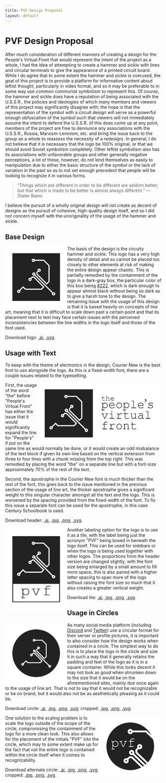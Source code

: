 ```yaml
---
title: PVF Design Proposal
layout: default
---
```


# PVF Design Proposal

After much consideration of different manners of creating a design for the People's Virtual Front that would represent the intent of the project as a whole, I had the idea of attempting to create a hammer and sickle with lines and circular terminals to give the appearance of a printed circuit board.
While I do agree that to some extent the hammer and sickle is overused, the goal of this project is to provide a platform for informative content about leftist thought, particularly in video format, and so it may be preferable to in some way use common communist symbolism to represent this.
Of course, the hammer and sickle does have a reputation of being associated with the U.S.S.R., the policies and ideologies of which many members and viewers of this project may significantly disagree with; the hope is that the representation of the symbol with a circuit design will serve as a powerful enough obfuscation of the symbol such that viewers will not immediately assume the intent to defend the U.S.S.R. (if this does come up at any point, members of the project are free to denounce any associations with the U.S.S.R., Russia, Marxism-Leninism, etc. and bring the issue back to the group as a whole to reassess the necessity of a redesign).
In general, I do not believe that it is necessary that the logo be 100% original, or that we should avoid Soviet symbolism completely.
Other leftist symbolism also has its associations with unfavorable groups and other generally negative perceptions, a lot of these, however, do not lend themselves as easily to manipulation due to either the basic structure of the symbol or the lack of variation in the past so as to not set enough precedent that people will be looking to recognize it in various forms.

>“Things which are different in order to be different are seldom better, but that which is made to be better is almost always different.” — Dieter Rams

I believe the pursuit of a wholly original design will not create as decent of designs as the pursuit of cohesive, high-quality design itself, and so I did not concern myself with the unoriginality of the usage of the hammer and sickle.

## Base Design

<img src="/assets/img/pvf/logo.svg" style="float:left;width:200px;">

The basis of the design is the circuity hammer and sickle.
This logo has a very high density of detail and so cannot be placed too closely to other elements at risk of making the entire design appear chaotic.
This is partially remedied by the containment of the logo in a dark-gray box, the particular color of this box being [#222](http://www.colorhexa.com/222222), which is dark enough to appear almost black without being so dark as to give a harsh tone to the design.
The remaining issue with the usage of this design is that it is based heavily on concepts of line art, meaning that it is difficult to scale down past a certain point and that its placement next to text may face certain issues with the perceived inconsistencies between the line widths in the logo itself and those of the font used.

Download logo: [.ai](/assets/img/pvf/logo.ai), [.svg](/assets/img/pvf/logo.svg).

## Usage with Text

To keep with the theme of electronics in the design, Courier New is the best font to use alongside the logo.
As this is a fixed-width font, there are a couple issues related to the typesetting.

<img src="/assets/img/pvf/header.png" style="width:400px;float:right;">

First, the usage of the word "the" before "People's Virtual Front" has either the issue that it would significantly expand the line for "People's" if put on the same line as would normally be done, or it would create an odd misbalance of the text block if given its own line based on the vertical extension from three to four lines with a chunk missing from the top right.
This was remedied by placing the word "the" on a separate line but with a font-size approximately 70% of the rest of the text.

Second, the apostrophe in the Courier New font is much thicker than the rest of the font, this goes back to the issue mentioned in the previous section of the usage of line art, the thicker apostrophe gives a significant weight to this singular character amongst all the text and the logo.
This is worsened by the spacing provided from the fixed-width of the font.
To fix this issue a separate font can be used for the apostrophe, in this case Century Schoolbook is used.

Download header: [.ai](/assets/img/pvf/header.ai), [.jpg](/assets/img/pvf/header.jpg), [.png](/assets/img/pvf/header.png), [.svg](/assets/img/pvf/header.svg).

<img src="/assets/img/pvf/tile.png" style="width:200px;float:left;">

Another labeling option for the logo is to use it as a tile, with the label being just the acronym "PVF" being boxed in beneath the logo itself.
This can be used for sidebars or when the logo is being used together with other logos.
The proportions from the header version are changed slightly, with the font size being enlarged by a small amount to fill more space, this is also paired with a higher letter spacing to span more of the logo without raising the font size so much that it also creates a greater vertical weight.

Download tile: [.ai](/assets/img/pvf/tile.ai), [.jpg](/assets/img/pvf/tile.jpg), [.png](/assets/img/pvf/tile.png), [.svg](/assets/img/pvf/tile.svg).

## Usage in Circles

<img src="/assets/img/pvf/circle.png" style="width:200px;float:left;">

As many social media platform (including [Discord](https://discordapp.com) and [Twitter](https://twitter.com)) use a circular format for their server or profile pictures, it is important to also consider how the design works when contained in a circle.
The simplest way to do this is to place the logo in the circle and size it in such a way that it generally retains the padding and feel of the logo as it is in a square container.
While this looks decent it may not look as good when shrunken down to the size that it would be on the aforementioned sites, mainly due once again to the usage of line art.
That is not to say that it would not be recognizable or be on brand, but it would also not be as aesthetically pleasing as it could be.

Download circle: [.ai](/assets/img/pvf/circle.ai), [.jpg](/assets/img/pvf/circle.jpg), [.png](/assets/img/pvf/circle.png), [.svg](/assets/img/pvf/circle.svg); cropped: [.jpg](/assets/img/pvf/circle-cropped.jpg), [.png](/assets/img/pvf/circle-cropped.png), [.svg](/assets/img/pvf/circle-cropped.svg).

<img src="/assets/img/pvf/circle-alt.png" style="width:200px;float:right;">

One solution to the scaling problem is to scale the logo outside of the scope of the circle, compromising the containment of the logo for a more clean look.
This also allows for the placement of the initials "PVF" into the circle, which may to some extent make up for the fact that not the entire logo is contained within the circle itself when it comes to recognizability.

Download alternate circle: [.ai](/assets/img/pvf/circle-alt.ai), [.jpg](/assets/img/pvf/circle-alt.jpg), [.png](/assets/img/pvf/circle-alt.png), [.svg](/assets/img/pvf/circle-alt.svg); cropped: [.jpg](/assets/img/pvf/circle-alt-cropped.jpg), [.png](/assets/img/pvf/circle-alt-cropped.png), [.svg](/assets/img/pvf/circle-alt-cropped.svg).
